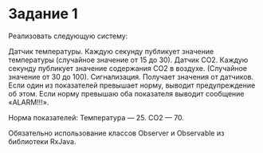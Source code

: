 # Задание 1

Реализовать следующую систему:

Датчик температуры. Каждую секунду публикует значение температуры
(случайное значение от 15 до 30). Датчик CO2. Каждую секунду публикует
значение содержания CO2 в воздухе. (Случайное значение от 30 до 100).
Сигнализация. Получает значения от датчиков. Если один из показателей
превышает норму, выводит предупреждение об этом. Если норму превышаю оба
показателя выводит сообщение «ALARM!!!».

Норма показателей: Температура — 25. CO2 — 70.

Обязательно использование классов Observer и Observable из библиотеки
RxJava.
